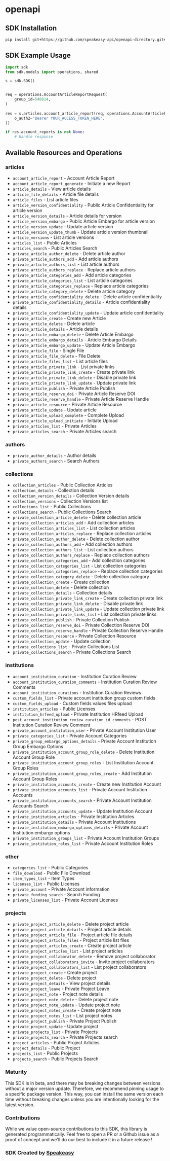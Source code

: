 # openapi

<!-- Start SDK Installation -->
## SDK Installation

```bash
pip install git+https://github.com/speakeasy-api/openapi-directory.git#subdirectory=SDKs/figshare.com/2.0.0/python
```
<!-- End SDK Installation -->

## SDK Example Usage
<!-- Start SDK Example Usage -->
```python
import sdk
from sdk.models import operations, shared

s = sdk.SDK()


req = operations.AccountArticleReportRequest(
    group_id=548814,
)
    
res = s.articles.account_article_report(req, operations.AccountArticleReportSecurity(
    o_auth2="Bearer YOUR_ACCESS_TOKEN_HERE",
))

if res.account_reports is not None:
    # handle response
```
<!-- End SDK Example Usage -->

<!-- Start SDK Available Operations -->
## Available Resources and Operations


### articles

* `account_article_report` - Account Article Report
* `account_article_report_generate` - Initiate a new Report
* `article_details` - View article details
* `article_file_details` - Article file details
* `article_files` - List article files
* `article_version_confidentiality` - Public Article Confidentiality for article version
* `article_version_details` - Article details for version
* `article_version_embargo` - Public Article Embargo for article version
* `article_version_update` - Update article version
* `article_version_update_thumb` - Update article version thumbnail
* `article_versions` - List article versions
* `articles_list` - Public Articles
* `articles_search` - Public Articles Search
* `private_article_author_delete` - Delete article author
* `private_article_authors_add` - Add article authors
* `private_article_authors_list` - List article authors
* `private_article_authors_replace` - Replace article authors
* `private_article_categories_add` - Add article categories
* `private_article_categories_list` - List article categories
* `private_article_categories_replace` - Replace article categories
* `private_article_category_delete` - Delete article category
* `private_article_confidentiality_delete` - Delete article confidentiality
* `private_article_confidentiality_details` - Article confidentiality details
* `private_article_confidentiality_update` - Update article confidentiality
* `private_article_create` - Create new Article
* `private_article_delete` - Delete article
* `private_article_details` - Article details
* `private_article_embargo_delete` - Delete Article Embargo
* `private_article_embargo_details` - Article Embargo Details
* `private_article_embargo_update` - Update Article Embargo
* `private_article_file` - Single File
* `private_article_file_delete` - File Delete
* `private_article_files_list` - List article files
* `private_article_private_link` - List private links
* `private_article_private_link_create` - Create private link
* `private_article_private_link_delete` - Disable private link
* `private_article_private_link_update` - Update private link
* `private_article_publish` - Private Article Publish
* `private_article_reserve_doi` - Private Article Reserve DOI
* `private_article_reserve_handle` - Private Article Reserve Handle
* `private_article_resource` - Private Article Resource
* `private_article_update` - Update article
* `private_article_upload_complete` - Complete Upload
* `private_article_upload_initiate` - Initiate Upload
* `private_articles_list` - Private Articles
* `private_articles_search` - Private Articles search

### authors

* `private_author_details` - Author details
* `private_authors_search` - Search Authors

### collections

* `collection_articles` - Public Collection Articles
* `collection_details` - Collection details
* `collection_version_details` - Collection Version details
* `collection_versions` - Collection Versions list
* `collections_list` - Public Collections
* `collections_search` - Public Collections Search
* `private_collection_article_delete` - Delete collection article
* `private_collection_articles_add` - Add collection articles
* `private_collection_articles_list` - List collection articles
* `private_collection_articles_replace` - Replace collection articles
* `private_collection_author_delete` - Delete collection author
* `private_collection_authors_add` - Add collection authors
* `private_collection_authors_list` - List collection authors
* `private_collection_authors_replace` - Replace collection authors
* `private_collection_categories_add` - Add collection categories
* `private_collection_categories_list` - List collection categories
* `private_collection_categories_replace` - Replace collection categories
* `private_collection_category_delete` - Delete collection category
* `private_collection_create` - Create collection
* `private_collection_delete` - Delete collection
* `private_collection_details` - Collection details
* `private_collection_private_link_create` - Create collection private link
* `private_collection_private_link_delete` - Disable private link
* `private_collection_private_link_update` - Update collection private link
* `private_collection_private_links_list` - List collection private links
* `private_collection_publish` - Private Collection Publish
* `private_collection_reserve_doi` - Private Collection Reserve DOI
* `private_collection_reserve_handle` - Private Collection Reserve Handle
* `private_collection_resource` - Private Collection Resource
* `private_collection_update` - Update collection
* `private_collections_list` - Private Collections List
* `private_collections_search` - Private Collections Search

### institutions

* `account_institution_curation` - Institution Curation Review
* `account_institution_curation_comments` - Institution Curation Review Comments
* `account_institution_curations` - Institution Curation Reviews
* `custom_fields_list` - Private account institution group custom fields
* `custom_fields_upload` - Custom fields values files upload
* `institution_articles` - Public Licenses
* `institution_hrfeed_upload` - Private Institution HRfeed Upload
* `post_account_institution_review_curation_id_comments` - POST Institution Curation Review Comment
* `private_account_institution_user` - Private Account Institution User
* `private_categories_list` - Private Account Categories
* `private_group_embargo_options_details` - Private Account Institution Group Embargo Options
* `private_institution_account_group_role_delete` - Delete Institution Account Group Role
* `private_institution_account_group_roles` - List Institution Account Group Roles
* `private_institution_account_group_roles_create` - Add Institution Account Group Roles
* `private_institution_accounts_create` - Create new Institution Account
* `private_institution_accounts_list` - Private Account Institution Accounts
* `private_institution_accounts_search` - Private Account Institution Accounts Search
* `private_institution_accounts_update` - Update Institution Account
* `private_institution_articles` - Private Institution Articles
* `private_institution_details` - Private Account Institutions
* `private_institution_embargo_options_details` - Private Account Institution embargo options
* `private_institution_groups_list` - Private Account Institution Groups
* `private_institution_roles_list` - Private Account Institution Roles

### other

* `categories_list` - Public Categories
* `file_download` - Public File Download
* `item_types_list` - Item Types
* `licenses_list` - Public Licenses
* `private_account` - Private Account information
* `private_funding_search` - Search Funding
* `private_licenses_list` - Private Account Licenses

### projects

* `private_project_article_delete` - Delete project article
* `private_project_article_details` - Project article details
* `private_project_article_file` - Project article file details
* `private_project_article_files` - Project article list files
* `private_project_articles_create` - Create project article
* `private_project_articles_list` - List project articles
* `private_project_collaborator_delete` - Remove project collaborator
* `private_project_collaborators_invite` - Invite project collaborators
* `private_project_collaborators_list` - List project collaborators
* `private_project_create` - Create project
* `private_project_delete` - Delete project
* `private_project_details` - View project details
* `private_project_leave` - Private Project Leave
* `private_project_note` - Project note details
* `private_project_note_delete` - Delete project note
* `private_project_note_update` - Update project note
* `private_project_notes_create` - Create project note
* `private_project_notes_list` - List project notes
* `private_project_publish` - Private Project Publish
* `private_project_update` - Update project
* `private_projects_list` - Private Projects
* `private_projects_search` - Private Projects search
* `project_articles` - Public Project Articles
* `project_details` - Public Project
* `projects_list` - Public Projects
* `projects_search` - Public Projects Search
<!-- End SDK Available Operations -->

### Maturity

This SDK is in beta, and there may be breaking changes between versions without a major version update. Therefore, we recommend pinning usage
to a specific package version. This way, you can install the same version each time without breaking changes unless you are intentionally
looking for the latest version.

### Contributions

While we value open-source contributions to this SDK, this library is generated programmatically.
Feel free to open a PR or a Github issue as a proof of concept and we'll do our best to include it in a future release !

### SDK Created by [Speakeasy](https://docs.speakeasyapi.dev/docs/using-speakeasy/client-sdks)
